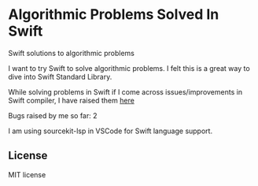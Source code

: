 # Algorithmic Problems Solved In Swift
Swift solutions to algorithmic problems

I want to try Swift to solve algorithmic problems. I felt this is a great way to dive into 
Swift Standard Library.

While solving problems in Swift if I come across issues/improvements in Swift compiler,
I have raised them [here](https://bugs.swift.org/)

Bugs raised by me so far: 2

I am using sourcekit-lsp in VSCode for Swift language support.


## License 
MIT license

